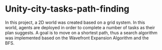 # Unity-city-tasks-path-finding

In this project, a 2D world was created based on a grid system. In this world, agents are deployed in order to complete a number of tasks as their plan suggests. A goal is to move on a shortest path, thus a search algorithm was implemented based on the Wavefront Expansion Algorithm and the BFS.
